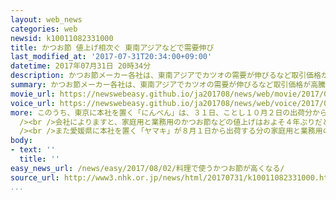 ```yaml
---
layout: web_news
categories: web
newsid: k10011082331000
title: かつお節 値上げ相次ぐ 東南アジアなどで需要伸び
last_modified_at: '2017-07-31T20:34:00+09:00'
datetime: 2017年07月31日 20時34分
description: かつお節メーカー各社は、東南アジアでカツオの需要が伸びるなど取引価格が高騰しているとして、かつお節の商品などの値上げを相次いで発表しています。
summary: かつお節メーカー各社は、東南アジアでカツオの需要が伸びるなど取引価格が高騰しているとして、かつお節の商品などの値上げを相次いで発表しています。
movie_url: https://newswebeasy.github.io/ja201708/news/web/movie/2017/08/02/k10011082331000.mp4
voice_url: https://newswebeasy.github.io/ja201708/news/web/voice/2017/08/02/k10011082331000.mp3
more: このうち、東京に本社を置く「にんべん」は、３１日、ことし１０月２日の出荷分からパックづめのかつお節など家庭用の５８品目、業務用の４３品目について、１０％から２５％程度値上げすると発表しました。<br
  /><br />会社によりますと、家庭用と業務用のかつお節などの値上げはおよそ４年ぶりだということです。<br /><br />これは、東南アジアなどを中心に缶詰用に加工するカツオの需要が増えていることに加え、国内の主な産地でカツオが不漁で、取引価格が高騰しているためです。<br
  /><br />また愛媛県に本社を置く「ヤマキ」が８月１日から出荷する分の家庭用と業務用の製品について７％から１５％程度値上げします。<br /><br />同じく愛媛県に本社を置く「マルトモ」もことし９月１日から出荷する分について、７％から１１％程度値上げすると発表していて、各社の値上げが相次いでいます。
body:
- text: ''
  title: ''
easy_news_url: /news/easy/2017/08/02/料理で使うかつお節が高くなる/
source_url: http://www3.nhk.or.jp/news/html/20170731/k10011082331000.html
...
```

